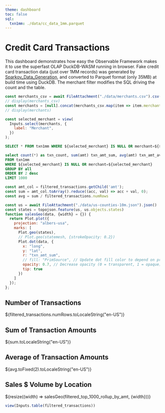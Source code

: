 ```yaml
---
theme: dashboard
toc: false
sql:
  txn1mm: ./data/cc_data_1mm.parquet
---
```

# Credit Card Transactions
This dashboard demonstrates how easy the Observable Framework makes it to use the superfast OLAP DuckDB-WASM running in browser.
Fake credit card transaction data (just over 1MM records) was generated by [Sparkov_Data_Generation](https://github.com/namebrandon/Sparkov_Data_Generation), and converted to Parquet format (only 35MB) at build time using DuckDB. The merchant filter modifies the SQL driving the count and the table.

```js
const merchants_csv = await FileAttachment("./data/merchants.csv").csv();
// display(merchants_csv)
const merchants = [null].concat(merchants_csv.map(item => item.merchant).sort());
// display(merchants)
```

```js
const selected_merchant = view(
  Inputs.select(merchants, {
    label: "Merchant",
  })
);
```

```sql id=filtered_transactions
SELECT * FROM txn1mm WHERE ${selected_merchant} IS NULL OR merchant=${selected_merchant}
```
```sql id=filtered_top_1000_rollup_by_amt
select count(*) as txn_count, sum(amt) txn_amt_sum, avg(amt) txn_amt_avg, merchant, lat, long
FROM txn1mm
WHERE ${selected_merchant} IS NULL OR merchant=${selected_merchant}
GROUP BY all
ORDER BY 2 desc
LIMIT 1000
```

```js
const amt_col = filtered_transactions.getChild('amt');
const sum = amt_col.toArray().reduce((acc, val) => acc + val, 0);
const avg = sum / filtered_transactions.numRows
```

```js
const us = await FileAttachment("./data/us-counties-10m.json").json()
const states = topojson.feature(us, us.objects.states)
function salesGeo(data, {width} = {}) {
  return Plot.plot({
    projection: "albers-usa",
    marks: [
      Plot.geo(states),
      // Plot.geo(statemesh, {strokeOpacity: 0.2})
      Plot.dot(data, {
        x: "long",
        y: "lat",
        r: "txn_amt_sum",
        // fill: "PrimSource", // Update dot fill color to depend on primary source (variable: PrimSource)
        opacity: 0.7, // Decrease opacity (0 = transparent, 1 = opaque)
        tip: true
      })
    ]
  });
};
```

<div class="grid grid-cols-3">
  <div class="card">
    <h2>Number of Transactions</h2>
    <span class="big">${filtered_transactions.numRows.toLocaleString("en-US")}</span>
  </div>
  <div class="card">
    <h2>Sum of Transaction Amounts</h2>
    <span class="big">${sum.toLocaleString("en-US")}</span>
  </div>
  <div class="card">
    <h2>Average of Transaction Amounts</h2>
    <span class="big">${avg.toFixed(2).toLocaleString("en-US")}</span>
  </div>
  <div class="card grid-rowspan-4 grid-colspan-3">
    <h2>Sales $ Volume by Location</h2>
    ${resize((width) => salesGeo(filtered_top_1000_rollup_by_amt, {width}))}
  </div>
</div>


```js
view(Inputs.table(filtered_transactions))
```